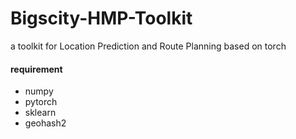 # Bigscity-HMP-Toolkit
a toolkit for Location Prediction and Route Planning based on torch

#### requirement

* numpy
* pytorch
* sklearn
* geohash2

